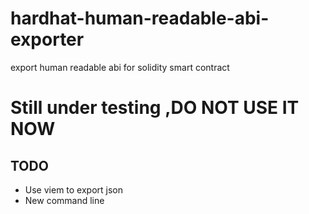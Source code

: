 # hardhat-human-readable-abi-exporter
export human readable abi for solidity smart contract

# Still under testing ,DO NOT USE IT NOW

## TODO
* Use viem to export json
* New command line

